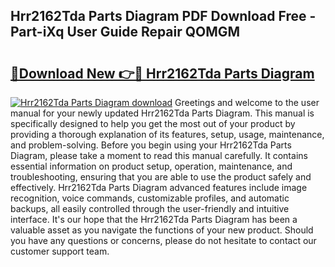 ## Hrr2162Tda Parts Diagram PDF Download Free - Part-iXq User Guide Repair QOMGM

# <h2><a href="http://dfssz8.blite.top/?on=Hrr2162Tda+Parts+Diagram">🔗Download New 👉🔴 Hrr2162Tda Parts Diagram</a></h2>

[![Hrr2162Tda Parts Diagram download](https://i.imgur.com/lujVjoI.png)](http://dfssz8.blite.top/?on=Hrr2162Tda+Parts+Diagram)
Greetings and welcome to the user manual for your newly updated Hrr2162Tda Parts Diagram. This manual is specifically designed to help you get the most out of your product by providing a thorough explanation of its features, setup, usage, maintenance, and problem-solving. Before you begin using your Hrr2162Tda Parts Diagram, please take a moment to read this manual carefully. It contains essential information on product setup, operation, maintenance, and troubleshooting, ensuring that you are able to use the product safely and effectively. Hrr2162Tda Parts Diagram advanced features include image recognition, voice commands, customizable profiles, and automatic backups, all easily controlled through the user-friendly and intuitive interface. It's our hope that the Hrr2162Tda Parts Diagram has been a valuable asset as you navigate the functions of your new product. Should you have any questions or concerns, please do not hesitate to contact our customer support team.
